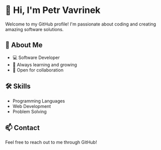 # 👋 Hi, I'm Petr Vavrinek

Welcome to my GitHub profile! I'm passionate about coding and creating amazing software solutions.

## 🚀 About Me
- 💻 Software Developer
- 🌱 Always learning and growing
- 🤝 Open for collaboration

## 🛠️ Skills
- Programming Languages
- Web Development
- Problem Solving

## 📫 Contact
Feel free to reach out to me through GitHub!